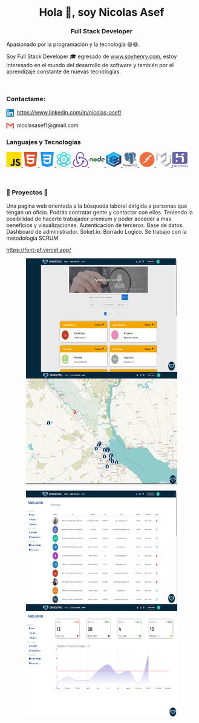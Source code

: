 <h1 align="center">Hola 👋, soy Nicolas Asef</h1>
<h3 align="center">Full Stack Developer</h3>

Apasionado por la programación y la tecnología 😄😄.

Soy Full Stack Developer 🎓 egresado de www.soyhenry.com, estoy interesado en el mundo del desarrollo de software y también por el aprendizaje constante de nuevas tecnologías.

</br>
<h3>Contactame: </h3>
<p align = "bottom" text-align = "bottom"> <a><img align="center" src="./assets/images/linkedin.png" alt="https://www.linkedin.com/in/nicolas-asef/" height="20" width="20"/></a>&nbsp&nbsp<a href="https://www.linkedin.com/in/nicolas-asef/" target="_black">https://www.linkedin.com/in/nicolas-asef/</a></p>
<p align = "bottom" text-align = "bottom"> <a><img align="center" src="./assets/images/gmail.png" alt="nicolasasef1@gmail.com" height="20" width="20"/></a>&nbsp nicolasasef1@gmail.com</p>

<h3 align="left">Languajes y Tecnologias</h3>
<p align="left"> 
<a href="https://www.javascript.com/" target="_blank"> <img src="./assets/images/js.png" alt="javascript" width="40" height="40"/> </a> 
<a href="https://developer.mozilla.org/es/docs/Web/HTML" target="_blank"> <img src="./assets/images/html5.png" alt="html5" width="40" height="40"/> </a> 
<a href="https://developer.mozilla.org/es/docs/Web/CSS" target="_blank"> <img src="./assets/images/css-3.png" alt="css" width="40" height="40"/> </a> 
<a href="https://es.reactjs.org/" target="_blank"> <img src="./assets/images/react.png" alt="react" width="40" height="40"/> </a> 
<a href="https://es.redux.js.org/" target="_blank"> <img src="./assets/images/redux.png" alt="redux" width="40" height="40"/> </a> 
<a href="https://nodejs.org/en/" target="_blank"> <img src="./assets/images/node.png" alt="node.js" width="40" height="40"/> </a> 
<a href="https://sequelize.org/" target="_blank"> <img src="./assets/images/sequelize.png" alt="sequelize" width="40" height="40"/> </a> 
<a href="https://www.postgresql.org" target="_blank"> <img src="https://raw.githubusercontent.com/devicons/devicon/master/icons/postgresql/postgresql-original-wordmark.svg" alt="postgresql" width="40" height="40"/> </a> 
<a href="https://www.postman.com/" target="_blank"> <img src="./assets/images/postman.png" alt="react" width="40" height="40"/> </a> 
<a href="https://mui.com/ target="_blank"> <img src="./assets/images/material.png" alt="material ui" width="40" height="40"/> </a> 
<a href="https://www.heroku.com/" target="_blank"> <img src="./assets/images/heroku.png" alt="heroku" width="40" height="40"/> </a> 
</p>

</br>
<h3>🚀 Proyectos 🚀 </h3>

<p>Una pagina web orientada a la búsqueda laboral dirigida a personas que tengan un oficio. Podrás contratar gente y contactar con ellos. Teniendo la posibilidad de hacerte trabajador premium y poder acceder a mas beneficios y visualizaciones. Autenticación de terceros. Base de datos. Dashboard de administrador. Soket.io. Borrado Logico. Se trabajo con la metodologia SCRUM. </p>
                                                                                                                            
<a href="https://font-pf.vercel.app/" target="_blank"> https://font-pf.vercel.app/</a>

<p align="center">
<img align="center" width="400px" height="300px" src="./assets/imgagesProyecto/home.png" alt="home proyecto"/>
<img align="center" width="400px" height="300px" src="./assets/imgagesProyecto/mapa.png" alt="mapa proyecto"/>
</p>
<p align="center">
<img align="center" width="400px" height="300px" src="./assets/imgagesProyecto/borrado.png" alt="borrado proyecto"/>
<img align="center" width="400px" height="300px" src="./assets/imgagesProyecto/dashboard.png" alt="dashboard proyecto"/>
</p>


<!--
**nicolas-asef/nicolas-asef** is a ✨ _special_ ✨ repository because its `README.md` (this file) appears on your GitHub profile.

Here are some ideas to get you started:

- 🔭 I’m currently working on ...
- 🌱 I’m currently learning ...
- 👯 I’m looking to collaborate on ...
- 🤔 I’m looking for help with ...
- 💬 Ask me about ...
- 📫 How to reach me: ...
- 😄 Pronouns: ...
- ⚡ Fun fact: ...
-->
